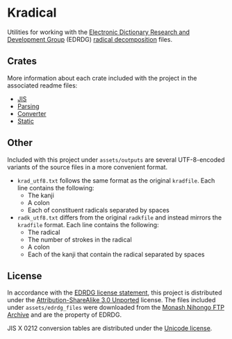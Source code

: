 # Kradical

Utilities for working with the [Electronic Dictionary Research and Development Group](https://www.edrdg.org/) (EDRDG) [radical decomposition](https://www.edrdg.org/krad/kradinf.html) files.


## Crates

More information about each crate included with the project in the associated readme files:

- [JIS](kradical_jis/README.md)
- [Parsing](kradical_parsing/README.md)
- [Converter](kradical_converter/README.md)
- [Static](kradical_static/README.md)


## Other

Included with this project under `assets/outputs` are several UTF-8-encoded variants of the source files in a more convenient format.

- `krad_utf8.txt` follows the same format as the original `kradfile`. Each line contains the following:
    - The kanji
    - A colon
    - Each of constituent radicals separated by spaces
- `radk_utf8.txt` differs from the original `radkfile` and instead mirrors the `kradfile` format. Each line contains the following:
    - The radical
    - The number of strokes in the radical
    - A colon
    - Each of the kanji that contain the radical separated by spaces


## License

In accordance with the [EDRDG license statement](http://www.edrdg.org/edrdg/licence.html), this project is distributed under the [Attribution-ShareAlike 3.0 Unported](https://creativecommons.org/licenses/by-sa/3.0/legalcode) license. The files included under `assets/edrdg_files` were downloaded from the [Monash Nihongo FTP Archive](http://ftp.edrdg.org/pub/Nihongo/00INDEX.html#dic_fil) and are the property of EDRDG.

JIS X 0212 conversion tables are distributed under the [Unicode license](http://www.unicode.org/copyright.html). 